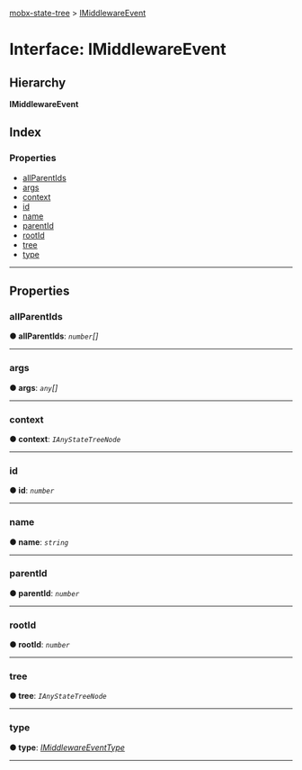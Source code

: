 [mobx-state-tree](../README.md) > [IMiddlewareEvent](../interfaces/imiddlewareevent.md)

# Interface: IMiddlewareEvent

## Hierarchy

**IMiddlewareEvent**

## Index

### Properties

* [allParentIds](imiddlewareevent.md#allparentids)
* [args](imiddlewareevent.md#args)
* [context](imiddlewareevent.md#context)
* [id](imiddlewareevent.md#id)
* [name](imiddlewareevent.md#name)
* [parentId](imiddlewareevent.md#parentid)
* [rootId](imiddlewareevent.md#rootid)
* [tree](imiddlewareevent.md#tree)
* [type](imiddlewareevent.md#type)

---

## Properties

<a id="allparentids"></a>

###  allParentIds

**● allParentIds**: *`number`[]*

___
<a id="args"></a>

###  args

**● args**: *`any`[]*

___
<a id="context"></a>

###  context

**● context**: *`IAnyStateTreeNode`*

___
<a id="id"></a>

###  id

**● id**: *`number`*

___
<a id="name"></a>

###  name

**● name**: *`string`*

___
<a id="parentid"></a>

###  parentId

**● parentId**: *`number`*

___
<a id="rootid"></a>

###  rootId

**● rootId**: *`number`*

___
<a id="tree"></a>

###  tree

**● tree**: *`IAnyStateTreeNode`*

___
<a id="type"></a>

###  type

**● type**: *[IMiddlewareEventType](../#imiddlewareeventtype)*

___

